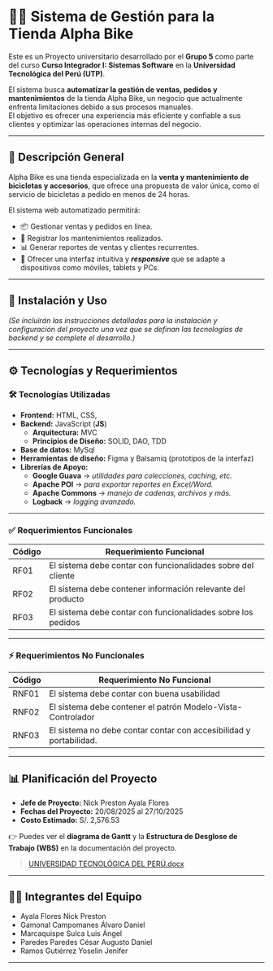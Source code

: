 # 🚴‍♂️ Sistema de Gestión para la Tienda Alpha Bike

Este es un Proyecto universitario desarrollado por el **Grupo 5** como parte del curso **Curso Integrador I: Sistemas Software** en la **Universidad Tecnológica del Perú (UTP)**.  

El sistema busca **automatizar la gestión de ventas, pedidos y mantenimientos** de la tienda Alpha Bike, un negocio que actualmente enfrenta limitaciones debido a sus procesos manuales.  
El objetivo es ofrecer una experiencia más eficiente y confiable a sus clientes y optimizar las operaciones internas del negocio.

---
## 📌 Descripción General
Alpha Bike es una tienda especializada en la **venta y mantenimiento de bicicletas y accesorios**, que ofrece una propuesta de valor única, como el servicio de bicicletas a pedido en menos de 24 horas.  

El sistema web automatizado permitirá:
- 📦 Gestionar ventas y pedidos en línea.  
- 🔧 Registrar los mantenimientos realizados.  
- 📊 Generar reportes de ventas y clientes recurrentes.  
- 📱 Ofrecer una interfaz intuitiva y ***responsive*** que se adapte a dispositivos como móviles, tablets y PCs.  
---
## 🚀 Instalación y Uso
*(Se incluirán las instrucciones detalladas para la instalación y configuración del proyecto una vez que se definan las tecnologías de backend y se complete el desarrollo.)*

---

## ⚙️ Tecnologías y Requerimientos

### 🛠 Tecnologías Utilizadas
- **Frontend:**  HTML, CSS, 
- **Backend:**  JavaScript (__JS__)
	-  **Arquitectura:** MVC
	- **Principios de Diseño:** SOLID, DAO, TDD 
- **Base de datos:** MySql
- **Herramientas de diseño:** Figma y Balsamiq (prototipos de la interfaz)  
- **Librerías de Apoyo:**
	- **Google Guava** → _utilidades para colecciones, caching, etc._
	- **Apache POI** → _para exportar reportes en Excel/Word._
	- **Apache Commons** → _manejo de cadenas, archivos y más._
	- **Logback** → _logging avanzado._

---

### ✅ Requerimientos Funcionales

| Código | Requerimiento Funcional |
|--------|--------------------------|
| RF01   | El sistema debe contar con funcionalidades sobre del cliente |
| RF02   | El sistema debe contener información relevante del producto |
| RF03   | El sistema debe contar con funcionalidades sobre los pedidos |

---

### ⚡ Requerimientos No Funcionales

| Código | Requerimiento No Funcional |
|--------|-----------------------------|
| RNF01  | El sistema debe contar con buena usabilidad |
| RNF02  | El sistema debe contener el patrón Modelo-Vista-Controlador |
| RNF03  | El sistema no debe contar contar con accesibilidad y portabilidad. |


---

## 📊 Planificación del Proyecto
- **Jefe de Proyecto:** Nick Preston Ayala Flores  
- **Fechas del Proyecto:** 20/08/2025 al 27/10/2025  
- **Costo Estimado:** S/. 2,576.53  

👉 Puedes ver el **diagrama de Gantt** y la **Estructura de Desglose de Trabajo (WBS)** en la documentación del proyecto.  
>[UNIVERSIDAD TECNOLÓGICA DEL PERÚ.docx](https://utpedupe-my.sharepoint.com/:w:/g/personal/u23259768_utp_edu_pe/ETlrQrL0dRtJqmLq9IB8gZAB79rT4jF4h1UkiV866sjvUQ?e=lwekp6)
---

## 👨‍💻 Integrantes del Equipo
- Ayala Flores Nick Preston  
- Gamonal Campomanes Álvaro Daniel  
- Marcaquispe Sulca Luis Ángel  
- Paredes Paredes César Augusto Daniel  
- Ramos Gutiérrez Yoselin Jenifer  

---
